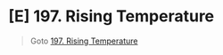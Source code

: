 # [E] 197. Rising Temperature
> Goto [197. Rising Temperature](https://leetcode.com/problems/rising-temperature/description/)